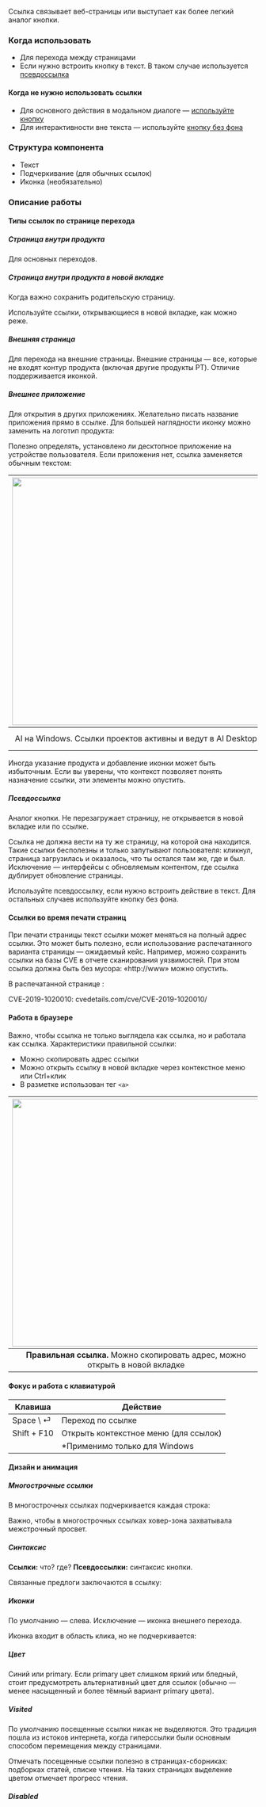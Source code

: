 Ссылка связывает веб-страницы или выступает как более легкий аналог кнопки.

### Когда использовать
- Для перехода между страницами
- Если нужно встроить кнопку в текст. В таком случае используется <a href="/button/overview">псевдоссылка</a>

#### Когда не нужно использовать ссылки
- Для основного действия в модальном диалоге — <a href="/button/overview">используйте кнопку</a>
- Для интерактивности вне текста — используйте <a href="/button/overview">кнопку без фона</a>

### Структура компонента
- Текст
- Подчеркивание (для обычных ссылок)
- Иконка (необязательно)

### Описание работы
#### Типы ссылок по странице перехода
##### Страница внутри продукта
Для основных переходов.

<!-- example(link-general) -->

##### Страница внутри продукта в новой вкладке
Когда важно сохранить родительскую страницу.

Используйте ссылки, открывающиеся в новой вкладке, как можно реже.

<!-- example(link-target-blank) -->

##### Внешняя страница
Для перехода на внешние страницы. Внешние страницы — все, которые не входят контур продукта (включая другие продукты PT). Отличие поддерживается иконкой.

<!-- example(link-external) -->

##### Внешнее приложение
Для открытия в других приложениях. Желательно писать название приложения прямо в ссылке. Для большей наглядности иконку можно заменить на логотип продукта:

<!-- example(link-application) -->

Полезно определять, установлено ли десктопное приложение на устройстве пользователя. Если приложения нет, ссылка заменяется обычным текстом:

| <img src="./assets/images/link/desktop-link-active.jpg" width="500"> | <img src="./assets/images/link/desktop-link-disabled.jpg" width="500"> |
| :-----: | :-: |
| AI на Windows. Ссылки проектов активны и ведут в AI Desktop | AI на macOS. Ссылки проектов отображаются как обычный текст. |

Иногда указание продукта и добавление иконки может быть избыточным. Если вы уверены, что контекст позволяет понять назначение ссылки, эти элементы можно опустить.

##### Псевдоссылка
Аналог кнопки. Не перезагружает страницу, не открывается в новой вкладке или по ссылке.

<!-- example(link-pseudo) -->

Ссылка не должна вести на ту же страницу, на которой она находится. Такие ссылки бесполезны и только запутывают пользователя: кликнул, страница загрузилась и оказалось, что ты остался там же, где и был. Исключение — интерфейсы с обновляемым контентом, где ссылка дублирует обновление страницы.

Используйте псевдоссылку, если нужно встроить действие в текст. Для остальных случаев используйте кнопку без фона.

#### Ссылки во время печати страниц

При печати страницы текст ссылки может меняться на полный адрес ссылки. Это может быть полезно, если использование распечатанного варианта страницы — ожидаемый кейс. Например, можно сохранить ссылки на базы CVE в отчете сканирования уязвимостей. При этом ссылка должна быть без мусора: «http://www» можно опустить.

В распечатанной странице :

CVE-2019-1020010:
cvedetails.com/cve/CVE-2019-1020010/


<!-- example(link-print) -->

#### Работа в браузере

Важно, чтобы ссылка не только выглядела как ссылка, но и работала как ссылка. Характеристики правильной ссылки:

- Можно скопировать адрес ссылки
- Можно открыть ссылку в новой вкладке через контекстное меню или Ctrl+клик
- В разметке использован тег `<a>`

| <img src="./assets/images/link/proper-link.jpg" width="500"> | <img src="./assets/images/link/improper-link.jpg" width="500"> |
| :-----: | :-: |
| **Правильная ссылка.** Можно скопировать адрес, можно открыть в новой вкладке | **Неправильная ссылка.** Браузер не определил элемент как ссылку |

#### Фокус и работа с клавиатурой

| Клавиша | Действие |
| ----- | ----- |
| <span class="hot-key-Button">Space</span> \ <span class="hot-key-Button">⏎</span> | Переход по ссылке |
| <span class="hot-key-Button">Shift</span> + <span class="hot-key-Button">F10</span>   | Открыть контекстное меню (для ссылок) |
|  | *Применимо только для Windows |

#### Дизайн и анимация

##### Многострочные ссылки
В многострочных ссылках подчеркивается каждая строка:

<!-- example(link-multi-line) -->

Важно, чтобы в многострочных ссылках ховер-зона захватывала межстрочный просвет.

##### Синтаксис

**Ссылки:** что? где?
**Псевдоссылки:** синтаксис кнопки.

Связанные предлоги заключаются в ссылку:

<!-- example(link-prepositions) -->

##### Иконки

По умолчанию — слева. Исключение — иконка внешнего перехода.

Иконка входит в область клика, но не подчеркивается:

<!-- example(link-icons) -->

##### Цвет

Синий или primary. Если primary цвет слишком яркий или бледный, стоит предусмотреть альтернативный цвет для ссылок (обычно — менее насыщенный и более тёмный вариант primary цвета).

<!-- example(link-color) -->

##### Visited

По умолчанию посещенные ссылки никак не выделяются. Это традиция пошла из истоков интернета, когда гиперссылки были основным способом перемещения между страницами.

Отмечать посещенные ссылки полезно в страницах-сборниках: подборках статей, списке чтения. На таких страницах выделение цветом отмечает прогресс чтения.

<!-- example(link-visited) -->

##### Disabled

<!-- example(link-disabled) -->


